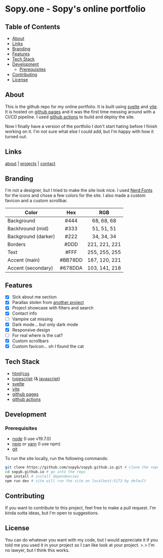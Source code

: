 # Sopy.one - Sopy's online portfolio

## Table of Contents
- [About](#about)
- [Links](#links)
- [Branding](#branding)
- [Features](#features)
- [Tech Stack](#tech-stack)
- [Development](#development)
  - [Prerequisites](#prerequisites)
- [Contributing](#contributing)
- [License](#license)
## About
This is the github repo for my online portfolio. It is built using [svelte](https://svelte.dev/) and [vite](https://vitejs.dev/). It is hosted on [github pages](https://pages.github.com/) and it was the first time messing around with a CI/CD pipeline. I used [github actions](https://github.com/features/actions) to build and deploy the site.

Now I finally have a version of the portfolio I don't start hating before I finish working on it. I'm not sure what else I could add, but I'm happy with how it turned out.

## Links
[about](https://sopy.one/#/about) | [projects](https://sopy.one/#/projects) | [contact](https://sopy.one/#/contact)

## Branding
I'm not a designer, but I tried to make the site look nice. I used [Nerd Fonts](https://www.nerdfonts.com/) for the icons and chose a few colors for the site. I also made a custom favicon and a custom scrollbar.

| Color               |   Hex    |      RGB       |
|---------------------|:--------:|:--------------:|
| Background          |   #444   |   68, 68, 68   |
| Backhround (mid)    |   #333   |   51, 51, 51   |
| Background (darker) |   #222   |   34, 34, 34   |
| Borders             |   #DDD   | 221, 221, 221  |
| Text                |   #FFF   | 255, 255, 255  |
| Accent (main)       | #BB78DD  | 187, 120, 221  |
| Accent (secondary)  | #678DDA  | 103, 141, 218  |

## Features
- [x] Sick about me section
- [x] Parallax stolen from [another project](https://github.com/sopyb/sopy.space)
- [x] Project showcase with filters and search
- [x] Contact info
- [ ] Vampire cat missing
- [x] Dark mode... but only dark mode
- [x] Responsive design
- [ ] For real where is the cat?
- [x] Custom scrollbars
- [x] Custom favicon... oh I found the cat

## Tech Stack
- [html](https://developer.mozilla.org/en-US/docs/Web/HTML)/[css](https://developer.mozilla.org/en-US/docs/Web/CSS)
- [typescript](https://www.typescriptlang.org/) (& [javascript](https://developer.mozilla.org/en-US/docs/Web/JavaScript))
- [svelte](https://svelte.dev/)
- [vite](https://vitejs.dev/)
- [github pages](https://pages.github.com/)
- [github actions](https://github.com/features/actions)


## Development
### Prerequisites
- [node](https://nodejs.org/en/) (I use v19.7.0)
- [npm](https://www.npmjs.com/) or [yarn](https://yarnpkg.com/) (I use npm)
- [git](https://git-scm.com/)

To run the site locally, run the following commands:
```bash
git clone https://github.com/sopyb/sopyb.github.io.git # clone the repo
cd sopyb.github.io # go into the repo
npm install # install dependencies
npm run dev # vite will run the site on localhost:5173 by default
```

## Contributing
If you want to contribute to this project, feel free to make a pull request. I'm kinda outta ideas, but I'm open to suggestions.

## License
You can do whatever you want with my code, but I would appreciate it if you told me you used it in your project so I can like look at your project. >.> I'm no lawyer, but I think this works.